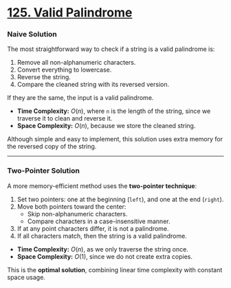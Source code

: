 # [125. Valid Palindrome](https://leetcode.com/problems/valid-palindrome)

### Naive Solution

The most straightforward way to check if a string is a valid palindrome is:

1. Remove all non-alphanumeric characters.
2. Convert everything to lowercase.
3. Reverse the string.
4. Compare the cleaned string with its reversed version.

If they are the same, the input is a valid palindrome.

- **Time Complexity:** $O(n)$, where `n` is the length of the string, since
  we traverse it to clean and reverse it.
- **Space Complexity:** $O(n)$, because we store the cleaned string.

Although simple and easy to implement, this solution uses extra memory for the
reversed copy of the string.

---

### Two-Pointer Solution

A more memory-efficient method uses the **two-pointer technique**:

1. Set two pointers: one at the beginning (`left`), and one at the end (`right`).
2. Move both pointers toward the center:
   - Skip non-alphanumeric characters.
   - Compare characters in a case-insensitive manner.
3. If at any point characters differ, it is not a palindrome.
4. If all characters match, then the string is a valid palindrome.

- **Time Complexity:** $O(n)$, as we only traverse the string once.
- **Space Complexity:** $O(1)$, since we do not create extra copies.

This is the **optimal solution**, combining linear time complexity with constant
space usage.
